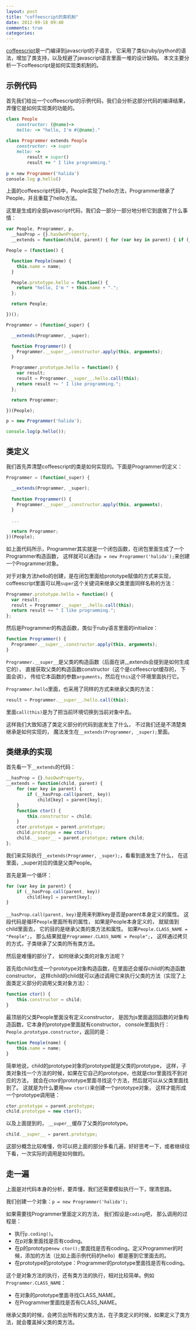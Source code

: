 ```yaml
---
layout: post
title: "coffeescript的类机制"
date: 2012-09-18 09:40
comments: true
categories: 
---
```


[coffeescript](http://coffeescript.org/)是一门编译到javascript的子语言，
它采用了类似ruby/python的语法，增加了类支持，以及规避了javascript语言里面一堆的设计缺陷。
本文主要分析一下coffeescript是如何实现类机制的。

示例代码
------------------------------------------

首先我们给出一个coffeescript的示例代码，我们会分析这部分代码的编译结果，弄懂它是如何实现类的功能的。

```ruby
class People
    constructor: (@name)->
    hello: -> "hello, I'm #{@name}."
    
class Programmer extends People
    constructor: -> super
    hello: -> 
        result = super()
        result += " I like programming."
        
p = new Programmer('halida')
console.log p.hello()
```

上面的coffeescript代码中，People实现了hello方法，Programmer继承了People，并且重载了hello方法。

这里是生成的全部javascript代码，我们会一部分一部分地分析它到底做了什么事情：

```javascript
var People, Programmer, p,
  __hasProp = {}.hasOwnProperty,
  __extends = function(child, parent) { for (var key in parent) { if (__hasProp.call(parent, key)) child[key] = parent[key]; } function ctor() { this.constructor = child; } ctor.prototype = parent.prototype; child.prototype = new ctor(); child.__super__ = parent.prototype; return child; };

People = (function() {

  function People(name) {
    this.name = name;
  }

  People.prototype.hello = function() {
    return "hello, I'm " + this.name + ".";
  };

  return People;

})();

Programmer = (function(_super) {

  __extends(Programmer, _super);

  function Programmer() {
    Programmer.__super__.constructor.apply(this, arguments);
  }

  Programmer.prototype.hello = function() {
    var result;
    result = Programmer.__super__.hello.call(this);
    return result += " I like programming.";
  };

  return Programmer;

})(People);

p = new Programmer('halida');

console.log(p.hello());
```

类定义
---------------------

我们首先弄清楚coffeescript的类是如何实现的。下面是Programmer的定义：

```javascript
Programmer = (function(_super) {

  __extends(Programmer, _super);
  
  function Programmer() {
    Programmer.__super__.constructor.apply(this, arguments);
  }
  
  ...

  return Programmer;
})(People);
```

如上面代码所示，Programmer其实就是一个闭包函数，在闭包里面生成了一个Programmer构造函数，
这样就可以通过`p = new Programmer('halida');`来创建一个Programmer对象。

对于对象方法hello的创建，是在闭包里面给prototype赋值的方式来实现，
coffeescript里面可以用`super`这个关键词来继承父类里面同样名称的方法：

```javascript
Programmer.prototype.hello = function() {
  var result;
  result = Programmer.__super__.hello.call(this);
  return result += " I like programming.";
};
```

然后是Programmer的构造函数，类似于ruby语言里面的initialize：

```javascript
function Programmer() {
  Programmer.__super__.constructor.apply(this, arguments);
}
```

`Programmer.__super__`是父类的构造函数（后面在讲__extends会提到是如何生成它的），
直接获取父类的构造函数constructor（这个是coffeescript缓存的， 下面会讲），
传给它本函数的参数`arguments`，然后在`this`这个环境里面执行它。

`Programmer.hello`里面，也采用了同样的方式来继承父类的方法：

```javascript
result = Programmer.__super__.hello.call(this);
```

里面`call(this)`是为了把当前环境切换到当前对象中去。

这样我们大致知道了类定义部分的代码到底发生了什么，
不过我们还是不清楚类继承是如何实现的，
魔法发生在`__extends(Programmer, _super);`里面。

类继承的实现
--------------------------------------
首先看一下`__extends`的代码：

```javascript
__hasProp = {}.hasOwnProperty,
__extends = function(child, parent) {
    for (var key in parent) { 
        if (__hasProp.call(parent, key)) 
            child[key] = parent[key]; 
    } 
    function ctor() { 
        this.constructor = child; 
    }
    ctor.prototype = parent.prototype; 
    child.prototype = new ctor(); 
    child.__super__ = parent.prototype; return child; 
};
```

我们来实际执行`__extends(Programmer, _super);`，看看到底发生了什么，
在这里面，_super对应的值是父类People。

首先是第一个循环：

```javascript
for (var key in parent) { 
    if (__hasProp.call(parent, key)) 
        child[key] = parent[key]; 
} 
```

`__hasProp.call(parent, key)`是用来判断key是否是parent本身定义的属性。
这段代码是循环`People`里面所有的属性， 如果是People本身定义的， 就赋值到child里面去，
它的目的是继承父类的类方法和属性。 如果`People.CLASS_NAME = "People";`，
那么结果就是`Programmer.CLASS_NAME = People";`，
这样通过拷贝的方式，子类继承了父类的所有类方法。

然后是难懂的部分了， 如何继承父类的对象方法呢？

首先给child生成一个prototype对象构造函数，在里面还会缓存child的构造函数constructor，
这样child的child就可以通过调用它来执行父类的方法（实现了上面类定义部分的调用父类对象方法）：

```javascript
function ctor() { 
    this.constructor = child; 
}
```

最顶层的父类People里面没有定义constructor，
是因为js里面返回函数的对象构造函数，它本身的prototype里面就有constructor， 
console里面执行：`People.prototype.constructor`，返回的是：

```javascript
function People(name) {
    this.name = name;
}
```

简单地说，child的prototype对象的prototype就是父类的prototype，
这样，子类对象找一个方法的时候，如果在它自己的prototype，也就是ctor里面找不到对应的方法，
就会在ctor的prototype里面寻找这个方法，然后就可以从父类里面找到了。
这就是为什么要用`new ctor()`来创建一个prototype对象， 这样才能形成一个prototype调用链：

```javascript
ctor.prototype = parent.prototype;
child.prototype = new ctor();
```

以及上面提到的， `__super__`缓存了父类的prototype。

```javascript
child.__super__ = parent.prototype;
```

这部分概念比较难懂，你可以把上面的部分多看几遍，好好思考一下，或者继续往下看，一次实际的调用是如何做的。

走一遍
-----------------------------------
上面是对代码本身的分析，要弄懂，我们还需要模拟执行一下，理清思路。

我们创建一个对象：`p = new Programmer('halida');`

如果需要找Programmer里面定义的方法， 我们假设是`coding`吧， 那么调用的过程是：

- 执行`p.coding()`。
- 在p对象里面找是否有coding。
- 在p的prototype`new ctor();`里面找是否有coding。定义Programmer的时候，添加的方法（比如上面示例代码的hello）都是塞到它里面去的。
- 在prototype的prototype：Programmer的prototype里面找是否有coding。

这个是对象方法的执行，还有类方法的执行，相对比较简单。例如`Programmer.CLASS_NAME`：

- 在对象的prototype里面寻找CLASS_NAME。
- 在Programmer里面找是否有CLASS_NAME。

继承父类的时候，会拷贝出所有的父类方法，在子类定义的时候，如果定义了类方法，就会覆盖掉父类的类方法。
